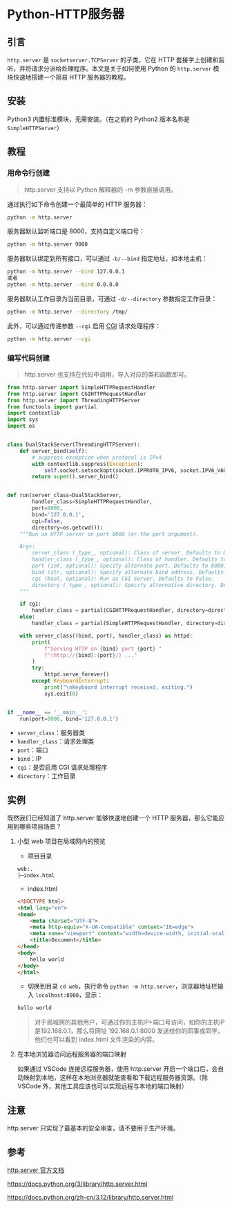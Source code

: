

# Python-HTTP服务器

## 引言

`http.server` 是 `socketserver.TCPServer` 的子类，它在 HTTP 套接字上创建和监听，并将请求分派给处理程序。本文是关于如何使用 Python 的 `http.server` 模块快速地搭建一个简易 HTTP 服务器的教程。

## 安装

Python3 内置标准模块，无需安装。（在之前的 Python2 版本名称是 `SimpleHTTPServer`）

## 教程

### 用命令行创建

> http.server 支持以 Python 解释器的 -m 参数直接调用。

通过执行如下命令创建一个最简单的 HTTP 服务器：

```bash
python -m http.server
```

服务器默认监听端口是 8000，支持自定义端口号：

```bash
python -m http.server 9000
```

服务器默认绑定到所有接口，可以通过 `-b/--bind` 指定地址，如本地主机：

```bash
python -m http.server --bind 127.0.0.1
或者
python -m http.server --bind 0.0.0.0
```

服务器默认工作目录为当前目录，可通过 `-d/--directory` 参数指定工作目录：

```bash
python -m http.server --directory /tmp/
```

此外，可以通过传递参数 `--cgi` 启用 [CGI](https://baike.baidu.com/item/CGI/607810) 请求处理程序：

```bash
python -m http.server --cgi
```

### 编写代码创建

> http.server 也支持在代码中调用，导入对应的类和函数即可。

```python
from http.server import SimpleHTTPRequestHandler
from http.server import CGIHTTPRequestHandler
from http.server import ThreadingHTTPServer
from functools import partial
import contextlib
import sys
import os


class DualStackServer(ThreadingHTTPServer):
    def server_bind(self):
        # suppress exception when protocol is IPv4
        with contextlib.suppress(Exception):
            self.socket.setsockopt(socket.IPPROTO_IPV6, socket.IPV6_V6ONLY, 0)
        return super().server_bind()


def run(server_class=DualStackServer,
        handler_class=SimpleHTTPRequestHandler,
        port=8000,
        bind='127.0.0.1',
        cgi=False,
        directory=os.getcwd()):
    """Run an HTTP server on port 8000 (or the port argument).

    Args:
        server_class (_type_, optional): Class of server. Defaults to DualStackServer.
        handler_class (_type_, optional): Class of handler. Defaults to SimpleHTTPRequestHandler.
        port (int, optional): Specify alternate port. Defaults to 8000.
        bind (str, optional): Specify alternate bind address. Defaults to '127.0.0.1'.
        cgi (bool, optional): Run as CGI Server. Defaults to False.
        directory (_type_, optional): Specify alternative directory. Defaults to os.getcwd().
    """

    if cgi:
        handler_class = partial(CGIHTTPRequestHandler, directory=directory)
    else:
        handler_class = partial(SimpleHTTPRequestHandler, directory=directory)

    with server_class((bind, port), handler_class) as httpd:
        print(
            f"Serving HTTP on {bind} port {port} "
            f"(http://{bind}:{port}/) ..."
        )
        try:
            httpd.serve_forever()
        except KeyboardInterrupt:
            print("\nKeyboard interrupt received, exiting.")
            sys.exit(0)


if __name__ == '__main__':
    run(port=8000, bind='127.0.0.1')
```

+ `server_class`：服务器类
+ `handler_class`：请求处理类
+ `port`：端口
+ `bind`：IP
+ `cgi`：是否启用 CGI 请求处理程序
+ `directory`：工作目录

## 实例

既然我们已经知道了 http.server 能够快速地创建一个 HTTP 服务器，那么它能应用到哪些项目场景？

1. 小型 web 项目在局域网内的预览
   + 项目目录

   ```bash
   web:.
   ├─index.html
   ```

   + index.html

   ```html
   <!DOCTYPE html>
   <html lang="en">
   <head>
       <meta charset="UTF-8">
       <meta http-equiv="X-UA-Compatible" content="IE=edge">
       <meta name="viewport" content="width=device-width, initial-scale=1.0">
       <title>Document</title>
   </head>
   <body>
       hello world
   </body>
   </html>
   ```

   + 切换到目录 `cd web`，执行命令 `python -m http.server`，浏览器地址栏输入 `localhost:8000`，显示：

   ```bash
   hello world
   ```

   > 对于局域网的其他用户，可通过你的主机IP+端口号访问，如你的主机IP是192.168.0.1，那么将网址 192.168.0.1:8000 发送给你的同事或同学，他们也可以看到 index.html 文件渲染的内容。

2. 在本地浏览器访问远程服务器的端口映射

    如果通过 VSCode 连接远程服务器，使用 http.server 开启一个端口后，会自动映射到本地，这样在本地浏览器就能查看和下载远程服务器资源。（除 VSCode 外，其他工具应该也可以实现远程与本地的端口映射）

## 注意

http.server 只实现了最基本的安全审查，请不要用于生产环境。

## 参考

[http.server 官方文档](https://docs.python.org/3/library/http.server.html)

https://docs.python.org/3/library/http.server.html

https://docs.python.org/zh-cn/3.12/library/http.server.html